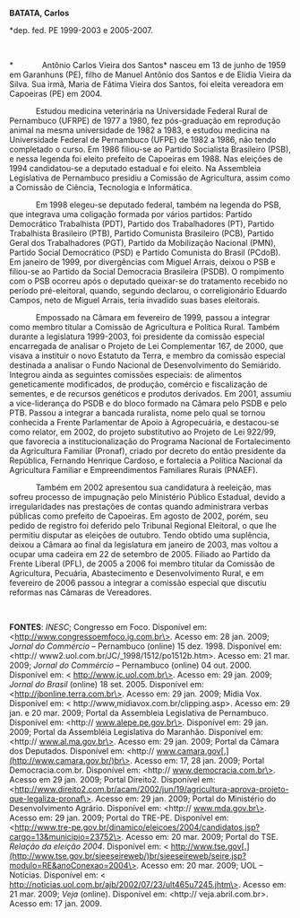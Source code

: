 **BATATA, Carlos**

\*dep. fed. PE 1999-2003 e 2005-2007.

 

*             Antônio Carlos Vieira dos Santos* nasceu em 13 de junho de
1959 em Garanhuns (PE), filho de Manuel Antônio dos Santos e de Elídia
Vieira da Silva. Sua irmã, Maria de Fátima Vieira dos Santos, foi eleita
vereadora em Capoeiras (PE) em 2004.

            Estudou medicina veterinária na Universidade Federal Rural
de Pernambuco (UFRPE) de 1977 a 1980, fez pós-graduação em reprodução
animal na mesma universidade de 1982 a 1983, e estudou medicina na
Universidade Federal de Pernambuco (UFPE) de 1982 a 1986, não tendo
completado o curso. Em 1986 filiou-se ao Partido Socialista Brasileiro
(PSB), e nessa legenda foi eleito prefeito de Capoeiras em 1988. Nas
eleições de 1994 candidatou-se a deputado estadual e foi eleito. Na
Assembleia Legislativa de Pernambuco presidiu a Comissão de Agricultura,
assim como a Comissão de Ciência, Tecnologia e Informática.

            Em 1998 elegeu-se deputado federal, também na legenda do
PSB, que integrava uma coligação formada por vários partidos: Partido
Democrático Trabalhista (PDT), Partido dos Trabalhadores (PT), Partido
Trabalhista Brasileiro (PTB), Partido Comunista Brasileiro (PCB),
Partido Geral dos Trabalhadores (PGT), Partido da Mobilização Nacional
(PMN), Partido Social Democrático (PSD) e Partido Comunista do Brasil
(PCdoB). Em janeiro de 1999, por divergências com Miguel Arrais, deixou
o PSB e filiou-se ao Partido da Social Democracia Brasileira (PSDB). O
rompimento com o PSB ocorreu após o deputado queixar-se do tratamento
recebido no período pré-eleitoral, quando, segundo declarou, o
correligionário Eduardo Campos, neto de Miguel Arrais, teria invadido
suas bases eleitorais.

            Empossado na Câmara em fevereiro de 1999, passou a integrar
como membro titular a Comissão de Agricultura e Política Rural. Também
durante a legislatura 1999-2003, foi presidente da comissão especial
encarregada de analisar o Projeto de Lei Complementar 167, de 2000, que
visava a instituir o novo Estatuto da Terra, e membro da comissão
especial destinada a analisar o Fundo Nacional de Desenvolvimento do
Semiárido. Integrou ainda as seguintes comissões especiais: de alimentos
geneticamente modificados, de produção, comércio e fiscalização de
sementes, e de recursos genéticos e produtos derivados. Em 2001, assumiu
a vice-liderança do PSDB e do bloco formado na Câmara pelo PSDB e pelo
PTB. Passou a integrar a bancada ruralista, nome pelo qual se tornou
conhecida a Frente Parlamentar de Apoio à Agropecuária, e destacou-se
como relator, em 2002, do projeto substitutivo ao Projeto de Lei 922/99,
que favorecia a institucionalização do Programa Nacional de
Fortalecimento da Agricultura Familiar (Pronaf), criado por decreto do
então presidente da República, Fernando Henrique Cardoso, e fortalecia a
Política Nacional da Agricultura Familiar e Empreendimentos Familiares
Rurais (PNAEF).

            Também em 2002 apresentou sua candidatura à reeleição, mas
sofreu processo de impugnação pelo Ministério Público Estadual, devido a
irregularidades nas prestações de contas quando administrara verbas
públicas como prefeito de Capoeiras. Em agosto de 2002, porém, seu
pedido de registro foi deferido pelo Tribunal Regional Eleitoral, o que
lhe permitiu disputar as eleições de outubro. Tendo obtido uma
suplência, deixou a Câmara ao final da legislatura em janeiro de 2003,
mas voltou a ocupar uma cadeira em 22 de setembro de 2005. Filiado ao
Partido da Frente Liberal (PFL), de 2005 a 2006 foi membro titular da
Comissão de Agricultura, Pecuária, Abastecimento e Desenvolvimento
Rural, e em fevereiro de 2006 passou a integrar a comissão especial que
discutiu reformas nas Câmaras de Vereadores.

 

**FONTES**: *INESC*; Congresso em Foco. Disponível em:
\<http://www.congressoemfoco.ig.com.br\>. Acesso em: 28 jan. 2009;
*Jornal do Commércio* – Pernambuco (online) 15 dez. 1998. Disponível em:
\<http:// www2.uol.com.br/JC/\_1998/1512/po1512b.htm\>. Acesso em: 21
mar. 2009; *Jornal* *do Commércio* – Pernambuco (online) 04 out. 2000.
Disponível em: \< http://www.jc.uol.com.br\>. Acesso em: 29 jan. 2009;
*Jornal do Brasil* (online) 18 set. 2005. Disponível em:
\<http://jbonline.terra.com.br\>. Acesso em: 29 jan. 2009; Mídia Vox.
Disponível em: \<
http://www[.](http://www.midiavox.com.br/clipping.asp)midiavox.com.br/clipping.asp\>.
Acesso em: 29 jan. e 20 mar. 2009; Portal da Assembleia Legislativa de
Pernambuco. Disponível em: \<http:// www.alepe.pe.gov.br\>. Disponível
em: 29 jan. 2009; Portal da Assembléia Legislativa do Maranhão.
Disponível em: \<http:// www.al.ma.gov.br\>. Acesso em: 29 jan. 2009;
Portal da Câmara dos Deputados. Disponível em: \<http://
www.camara.gov[.](http://www.camara.gov.br/)br\>. Acesso em: 17, 28 jan.
2009; Portal Democracia.com.br. Disponível em: \<http://
www.democracia.com.br\>. Acesso em 29 jan. 2009; Portal Direito2.
Disponível em:
\<http://www.direito2.com.br/acam/2002/jun/19/agricultura-aprova-projeto-que-legaliza-pronaf\>.
Acesso em: 29 jan. 2009; Portal do Ministério do Desenvolvimento
Agrário. Disponível em: \<http:// www.mda.gov.br\>. Acesso em: 29 jan.
2009; Portal do TRE-PE. Disponível em:
\<http://www.tre-pe.gov.br/dinamico/eleicoes/2004/candidatos.jsp?cargo=13&municipio=23752\>.
Acesso em: 20 mar. 2009; Portal do TSE. *Relação da eleição 2004*.
Disponível em: \<
http://www.tse.gov[.](http://www.tse.gov.br/sieeseireweb/)br/sieeseireweb/seire.jsp?modulo=RE&anoConexao=2004\>.
Acesso em: 20 mar. 2009; UOL – Notícias. Disponível em: \<
http://noticias.uol.com.br/ajb/2002/07/23/ult465u7245.jhtm\>. Acesso em:
21 mar. 2009; *Veja* (online). Disponível em: \<http://
veja.abril.com.br\>. Acesso em: 17 jan. 2009.
